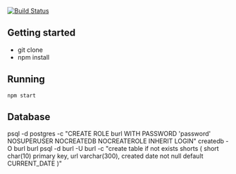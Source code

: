 [![Build Status](https://travis-ci.org/bear/burl.svg?branch=master)](https://travis-ci.org/bear/burl)

## Getting started

* git clone
* npm install

## Running

`npm start`

## Database

psql -d postgres -c "CREATE ROLE burl WITH PASSWORD 'password' NOSUPERUSER NOCREATEDB NOCREATEROLE INHERIT LOGIN"
createdb -O burl burl
psql -d burl -U burl -c "create table if not exists shorts ( short char(10) primary key, url varchar(300), created date not null default CURRENT_DATE )"
